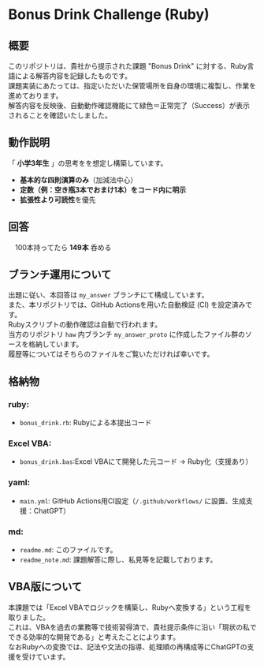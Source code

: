 # Bonus Drink Challenge (Ruby)

## 概要
このリポジトリは、貴社から提示された課題 "Bonus Drink" に対する、Ruby言語による解答内容を記録したものです。  
課題実装にあたっては、指定いただいた保管場所を自身の環境に複製し、作業を進めております。  
解答内容を反映後、自動動作確認機能にて緑色＝正常完了（Success）が表示されることを確認いたしました。  

## 動作説明
「 **小学3年生** 」の思考をを想定し構築しています。
- **基本的な四則演算のみ**（加減法中心）
- **定数（例：空き瓶3本でおまけ1本）をコード内に明示**
- **拡張性より可読性**を優先

## 回答
　100本持ってたら **149本** 呑める

## ブランチ運用について
出題に従い、本回答は `my_answer` ブランチにて構成しています。  
また、本リポジトリでは、GitHub Actionsを用いた自動検証 (CI) を設定済みです。  
Rubyスクリプトの動作確認は自動で行われます。  
当方のリポジトリ `haw` 内ブランチ `my_answer_proto` に作成したファイル群のソースを格納しています。  
履歴等についてはそちらのファイルをご覧いただければ幸いです。

## 格納物
### ruby:
- `bonus_drink.rb`: Rubyによる本提出コード
### Excel VBA:
- `bonus_drink.bas`:Excel VBAにて開発した元コード → Ruby化（支援あり）
### yaml:
- `main.yml`: GitHub Actions用CI設定（`/.github/workflows/` に設置、生成支援：ChatGPT）
### md:
- `readme.md`: このファイルです。
- `readme_note.md`: 課題解答に際し、私見等を記載しております。

## VBA版について
本課題では「Excel VBAでロジックを構築し、Rubyへ変換する」という工程を取りました。  
これは、VBAを過去の業務等で技術習得済で、貴社提示条件に沿い「現状の私でできる効率的な開発である」と考えたことによります。  
なおRubyへの変換では、記法や文法の指導、処理順の再構成等にChatGPTの支援を受けています。  

